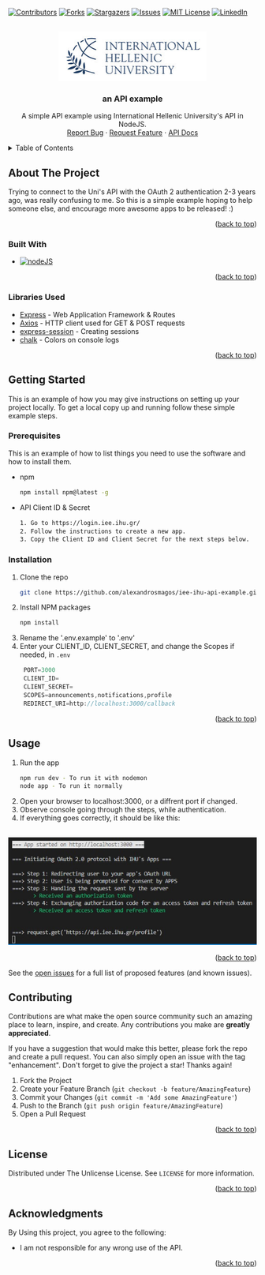 
<a name="readme-top"></a>


<!-- PROJECT SHIELDS -->
[![Contributors][contributors-shield]][contributors-url]
[![Forks][forks-shield]][forks-url]
[![Stargazers][stars-shield]][stars-url]
[![Issues][issues-shield]][issues-url]
[![MIT License][license-shield]][license-url]
[![LinkedIn][linkedin-shield]][linkedin-url]



<!-- PROJECT LOGO -->
<br />
<div align="center">
  <a href="https://github.com/alexandrosmagos/iee-ihu-api-example">
    <img src="img/logo.jpg" alt="Logo" width="300" height="100">
  </a>

<h3 align="center">an API example</h3>

  <p align="center">
    A simple API example using International Hellenic University's API in NodeJS.
    <br />
    <a href="https://github.com/alexandrosmagos/iee-ihu-api-example/issues">Report Bug</a>
    ·
    <a href="https://github.com/alexandrosmagos/iee-ihu-api-example/issues">Request Feature</a>
    ·
    <a href="https://login.iee.ihu.gr/">API Docs</a>
  </p>
</div>



<!-- TABLE OF CONTENTS -->
<details>
  <summary>Table of Contents</summary>
  <ol>
    <li>
      <a href="#about-the-project">About The Project</a>
      <ul>
        <li><a href="#built-with">Built With</a></li>
        <li><a href="#libraries-used">Libraries Used</a></li>
      </ul>
    </li>
    <li>
      <a href="#getting-started">Getting Started</a>
      <ul>
        <li><a href="#prerequisites">Prerequisites</a></li>
        <li><a href="#installation">Installation</a></li>
      </ul>
    </li>
    <li><a href="#usage">Usage</a></li>
    <li><a href="#contributing">Contributing</a></li>
    <li><a href="#license">License</a></li>
    <li><a href="#acknowledgments">Acknowledgments</a></li>
  </ol>
</details>



<!-- ABOUT THE PROJECT -->
## About The Project

Trying to connect to the Uni's API with the OAuth 2 authentication 2-3 years ago, was really confusing to me.
So this is a simple example hoping to help someone else, and encourage more awesome apps to be released! :)
<!-- Here's a blank template to get started: To avoid retyping too much info. Do a search and replace with your text editor for the following: `github_username`, `repo_name`, `twitter_handle`, `linkedin_username`, `email_client`, `email`, `project_title`, `project_description` -->

<p align="right">(<a href="#readme-top">back to top</a>)</p>



### Built With

* [![nodeJS][nodeJS.org]][nodeJS-url]

<p align="right">(<a href="#readme-top">back to top</a>)</p>


### Libraries Used

* [Express](https://www.npmjs.com/package/express) - Web Application Framework & Routes
* [Axios](https://www.npmjs.com/package/axios) - HTTP client used for GET & POST requests
* [express-session](https://www.npmjs.com/package/express-session) - Creating sessions
* [chalk](https://www.npmjs.com/package/chalk) - Colors on console logs


<p align="right">(<a href="#readme-top">back to top</a>)</p>



<!-- GETTING STARTED -->
## Getting Started

This is an example of how you may give instructions on setting up your project locally.
To get a local copy up and running follow these simple example steps.

### Prerequisites

This is an example of how to list things you need to use the software and how to install them.
* npm
  ```sh
  npm install npm@latest -g
  ```

* API Client ID & Secret
  ```sh
  1. Go to https://login.iee.ihu.gr/
  2. Follow the instructions to create a new app.
  3. Copy the Client ID and Client Secret for the next steps below.
  ```

### Installation

1. Clone the repo
   ```sh
   git clone https://github.com/alexandrosmagos/iee-ihu-api-example.git
   ```
2. Install NPM packages
   ```sh
   npm install
   ```
3. Rename the '.env.example' to '.env'
3. Enter your CLIENT_ID, CLIENT_SECRET, and change the Scopes if needed, in `.env`
   ```js
	PORT=3000
	CLIENT_ID=
	CLIENT_SECRET=
	SCOPES=announcements,notifications,profile
	REDIRECT_URI=http://localhost:3000/callback
   ```

<p align="right">(<a href="#readme-top">back to top</a>)</p>



<!-- USAGE EXAMPLES -->
## Usage
1. Run the app
   ```sh
   npm run dev - To run it with nodemon
   node app - To run it normally
   ```
2. Open your browser to localhost:3000, or a diffrent port if changed.
3. Observe console going through the steps, while authentication.
4. If everything goes correctly, it should be like this:
<br>
<img src="img/usage.jpg" alt="Usage" >

<p align="right">(<a href="#readme-top">back to top</a>)</p>

See the [open issues](https://github.com/alexandrosmagos/iee-ihu-api-example/issues) for a full list of proposed features (and known issues).

<!-- CONTRIBUTING -->
## Contributing

Contributions are what make the open source community such an amazing place to learn, inspire, and create. Any contributions you make are **greatly appreciated**.

If you have a suggestion that would make this better, please fork the repo and create a pull request. You can also simply open an issue with the tag "enhancement".
Don't forget to give the project a star! Thanks again!

1. Fork the Project
2. Create your Feature Branch (`git checkout -b feature/AmazingFeature`)
3. Commit your Changes (`git commit -m 'Add some AmazingFeature'`)
4. Push to the Branch (`git push origin feature/AmazingFeature`)
5. Open a Pull Request

<p align="right">(<a href="#readme-top">back to top</a>)</p>



<!-- LICENSE -->
## License

Distributed under The Unlicense License. See `LICENSE` for more information.

<p align="right">(<a href="#readme-top">back to top</a>)</p>


<!-- ACKNOWLEDGMENTS -->
## Acknowledgments
By Using this project, you agree to the following:
* I am not responsible for any wrong use of the API.

<p align="right">(<a href="#readme-top">back to top</a>)</p>



<!-- MARKDOWN LINKS & IMAGES -->
<!-- https://www.markdownguide.org/basic-syntax/#reference-style-links -->
[contributors-shield]: https://img.shields.io/github/contributors/alexandrosmagos/iee-ihu-api-example.svg?style=for-the-badge
[contributors-url]: https://github.com/alexandrosmagos/iee-ihu-api-example/graphs/contributors
[forks-shield]: https://img.shields.io/github/forks/alexandrosmagos/iee-ihu-api-example.svg?style=for-the-badge
[forks-url]: https://github.com/alexandrosmagos/iee-ihu-api-example/network/members
[stars-shield]: https://img.shields.io/github/stars/alexandrosmagos/iee-ihu-api-example.svg?style=for-the-badge
[stars-url]: https://github.com/alexandrosmagos/iee-ihu-api-example/stargazers
[issues-shield]: https://img.shields.io/github/issues/alexandrosmagos/iee-ihu-api-example.svg?style=for-the-badge
[issues-url]: https://github.com/alexandrosmagos/iee-ihu-api-example/issues
[license-shield]: https://img.shields.io/github/license/alexandrosmagos/iee-ihu-api-example.svg?style=for-the-badge
[license-url]: https://github.com/alexandrosmagos/iee-ihu-api-example/blob/master/LICENSE.txt
[linkedin-shield]: https://img.shields.io/badge/-LinkedIn-black.svg?style=for-the-badge&logo=linkedin&colorB=555
[linkedin-url]: https://www.linkedin.com/in/alexandrosmagos/
[product-screenshot]: images/screenshot.png
[nodeJS.org]: https://img.shields.io/badge/node.js-6DA55F?style=for-the-badge&logo=node.js&logoColor=white
[nodeJS-url]: https://nodejs.org/
